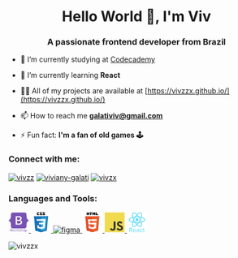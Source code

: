 <h1 align="center">Hello World 👋, I'm Viv</h1>
<h3 align="center">A passionate frontend developer from Brazil</h3>

- 🔭 I’m currently studying at [Codecademy](https://www.codecademy.com/profiles/vivyDeo9771985642)

- 🌱 I’m currently learning **React**

- 👨‍💻 All of my projects are available at [https://vivzzx.github.io/](https://vivzzx.github.io/)

- 📫 How to reach me **galativiv@gmail.com**

- ⚡ Fun fact: **I'm a fan of old games 🕹️**

<h3 align="left">Connect with me:</h3>
<p align="left">
<a href="https://twitter.com/vivzz" target="blank"><img align="center" src="https://raw.githubusercontent.com/rahuldkjain/github-profile-readme-generator/master/src/images/icons/Social/twitter.svg" alt="vivzz" height="30" width="40" /></a>
<a href="https://linkedin.com/in/viviany-galati" target="blank"><img align="center" src="https://raw.githubusercontent.com/rahuldkjain/github-profile-readme-generator/master/src/images/icons/Social/linked-in-alt.svg" alt="viviany-galati" height="30" width="40" /></a>
<a href="https://instagram.com/vivzx" target="blank"><img align="center" src="https://raw.githubusercontent.com/rahuldkjain/github-profile-readme-generator/master/src/images/icons/Social/instagram.svg" alt="vivzx" height="30" width="40" /></a>
</p>

<h3 align="left">Languages and Tools:</h3>
<p align="left"> <a href="https://getbootstrap.com" target="_blank" rel="noreferrer"> <img src="https://raw.githubusercontent.com/devicons/devicon/master/icons/bootstrap/bootstrap-plain-wordmark.svg" alt="bootstrap" width="40" height="40"/> </a> <a href="https://www.w3schools.com/css/" target="_blank" rel="noreferrer"> <img src="https://raw.githubusercontent.com/devicons/devicon/master/icons/css3/css3-original-wordmark.svg" alt="css3" width="40" height="40"/> </a> <a href="https://www.figma.com/" target="_blank" rel="noreferrer"> <img src="https://www.vectorlogo.zone/logos/figma/figma-icon.svg" alt="figma" width="40" height="40"/> </a> <a href="https://www.w3.org/html/" target="_blank" rel="noreferrer"> <img src="https://raw.githubusercontent.com/devicons/devicon/master/icons/html5/html5-original-wordmark.svg" alt="html5" width="40" height="40"/> </a> <a href="https://developer.mozilla.org/en-US/docs/Web/JavaScript" target="_blank" rel="noreferrer"> <img src="https://raw.githubusercontent.com/devicons/devicon/master/icons/javascript/javascript-original.svg" alt="javascript" width="40" height="40"/> </a> <a href="https://reactjs.org/" target="_blank" rel="noreferrer"> <img src="https://raw.githubusercontent.com/devicons/devicon/master/icons/react/react-original-wordmark.svg" alt="react" width="40" height="40"/> </a> </p>

<p><img align="center" src="https://github-readme-stats.vercel.app/api/top-langs?username=vivzzx&show_icons=true&locale=en&layout=compact" alt="vivzzx" /></p>
